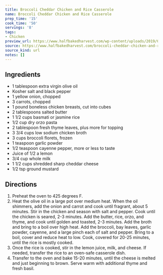```yaml
---
title: Broccoli Cheddar Chicken and Rice Casserole
name: Broccoli Cheddar Chicken and Rice Casserole
prep_time: '15'
cook_time: '50'
servings: '8'
tags:
- Chicken
preview_url: https://www.halfbakedharvest.com/wp-content/uploads/2019/08/Broccoli-Cheddar-Chicken-and-Rice-Casserole-7.jpg
source: https://www.halfbakedharvest.com/broccoli-cheddar-chicken-and-rice-casserole/
source_kind: url
notes: []
---
```


## Ingredients
- 1 tablespoon extra virgin olive oil
- Kosher salt and black pepper
- 1  yellow onion, chopped
- 3  carrots, chopped
- 1 pound boneless chicken breasts, cut into cubes
- 2 tablespoons salted butter
- 1 1/2 cups basmati or jasmine rice
- 1/2 cup dry orzo pasta
- 2 tablespoon fresh thyme leaves, plus more for topping
- 3 3/4 cups low sodium chicken broth
- 3 cups broccoli florets, frozen
- 1 teaspoon garlic powder
- 1/2 teaspoon cayenne pepper, more or less to taste
- Juice of 1/2 a lemon
- 3/4 cup whole milk
- 1 1/2 cups shredded sharp cheddar cheese
- 1/2 tsp ground mustard


## Directions
1. Preheat the oven to 425 degrees F.
2. Heat the olive oil in a large pot over medium heat. When the oil shimmers, add the onion and carrot and cook until fragrant, about 5 minutes. Stir in the chicken and season with salt and pepper. Cook until the chicken is seared, 2-3 minutes. Add the butter, rice, orzo, and thyme, and cook until golden and toasted, 2-3 minutes. Add the broth and bring to a boil over high heat. Add the broccoli, bay leaves, garlic powder, cayenne, and a large pinch each of salt and pepper. Bring to a boil, cover and reduce heat to low. Cook, covered for 20-25 minutes, until the rice is mostly cooked.
3. Once the rice is cooked, stir in the lemon juice, milk, and cheese. If needed, transfer the rice to an oven-safe casserole dish.
4. Transfer to the oven and bake 15-20 minutes, until the cheese is melted and just beginning to brown. Serve warm with additional thyme and fresh basil.

